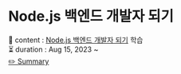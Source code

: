 # Node.js 백엔드 개발자 되기
📂 content : [Node.js 백엔드 개발자 되기](https://www.yes24.com/Product/Goods/118379776?pid=123487&cosemkid=go16824830302432674&gclid=Cj0KCQjwoeemBhCfARIsADR2QCs8iLMckFYG5cDrmU4vG59oWij7SYk_HAD0fHjKshoIsc4dHERzpcYaAuNhEALw_wcB) 학습 <br>
⏳ duration : Aug 15, 2023 ~ <br>
[✏️ Summary](https://golden-age-825.notion.site/Node-js-dd2ce2165e9d4b7f844c9ae3d6621682?pvs=4)

